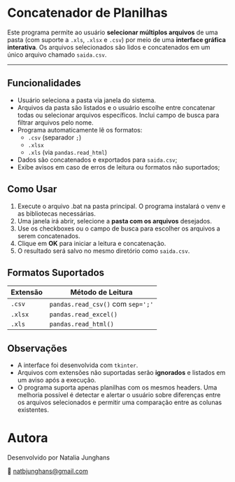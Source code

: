 # Concatenador de Planilhas
Este programa permite ao usuário **selecionar múltiplos arquivos** de uma pasta (com suporte a `.xls`, `.xlsx` e `.csv`) por meio de uma **interface gráfica interativa**. Os arquivos selecionados são lidos e concatenados em um único arquivo chamado `saida.csv`.

---

## Funcionalidades

- Usuário seleciona a pasta via janela do sistema.
- Arquivos da pasta são listados e o usuário escolhe entre concatenar todas ou selecionar arquivos específicos. Inclui campo de busca para filtrar arquivos pelo nome.
- Programa automaticamente lê os formatos:
  - `.csv` (separador `;`)
  - `.xlsx`
  - `.xls` (via `pandas.read_html`)
- Dados são concatenados e exportados para `saida.csv`;
- Exibe avisos em caso de erros de leitura ou formatos não suportados;

## Como Usar

1. Execute o arquivo .bat na pasta principal. O programa instalará o venv e as bibliotecas necessárias.
2. Uma janela irá abrir, selecione a **pasta com os arquivos** desejados.
3. Use os checkboxes ou o campo de busca para escolher os arquivos a serem concatenados.
4. Clique em **OK** para iniciar a leitura e concatenação.
5. O resultado será salvo no mesmo diretório como `saida.csv`.

## Formatos Suportados

| Extensão | Método de Leitura |
|----------|-------------------|
| `.csv`   | `pandas.read_csv()` com `sep=';'` |
| `.xlsx`  | `pandas.read_excel()` |
| `.xls`   | `pandas.read_html()` |

## Observações

- A interface foi desenvolvida com `tkinter`.
- Arquivos com extensões não suportadas serão **ignorados** e listados em um aviso após a execução.
- O programa suporta apenas planilhas com os mesmos headers. Uma melhoria possível é detectar e alertar o usuário sobre diferenças entre os arquivos selecionados e permitir uma comparação entre as colunas existentes.

# Autora
Desenvolvido por Natalia Junghans

📧 natbjunghans@gmail.com
